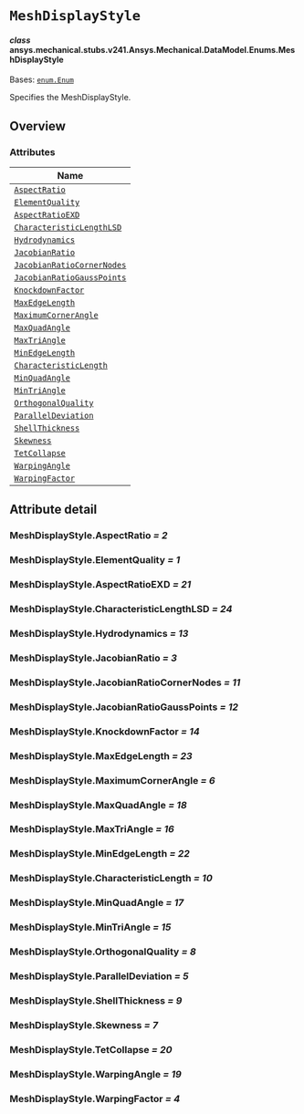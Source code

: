 <!-- vale off -->

<a id="meshdisplaystyle"></a>

# `MeshDisplayStyle`

<a id="ansys.mechanical.stubs.v241.Ansys.Mechanical.DataModel.Enums.MeshDisplayStyle"></a>

#### *class* ansys.mechanical.stubs.v241.Ansys.Mechanical.DataModel.Enums.MeshDisplayStyle

Bases: [`enum.Enum`](https://docs.python.org/3/library/enum.html#enum.Enum)

Specifies the MeshDisplayStyle.

<!-- !! processed by numpydoc !! -->

<a id="overview"></a>

## Overview

### Attributes

| Name |
| -------------------------------------------------------------------------- |
| [`AspectRatio`](#MeshDisplayStyle.AspectRatio) |
| [`ElementQuality`](#MeshDisplayStyle.ElementQuality) |
| [`AspectRatioEXD`](#MeshDisplayStyle.AspectRatioEXD) |
| [`CharacteristicLengthLSD`](#MeshDisplayStyle.CharacteristicLengthLSD) |
| [`Hydrodynamics`](#MeshDisplayStyle.Hydrodynamics) |
| [`JacobianRatio`](#MeshDisplayStyle.JacobianRatio) |
| [`JacobianRatioCornerNodes`](#MeshDisplayStyle.JacobianRatioCornerNodes) |
| [`JacobianRatioGaussPoints`](#MeshDisplayStyle.JacobianRatioGaussPoints) |
| [`KnockdownFactor`](#MeshDisplayStyle.KnockdownFactor) |
| [`MaxEdgeLength`](#MeshDisplayStyle.MaxEdgeLength) |
| [`MaximumCornerAngle`](#MeshDisplayStyle.MaximumCornerAngle) |
| [`MaxQuadAngle`](#MeshDisplayStyle.MaxQuadAngle) |
| [`MaxTriAngle`](#MeshDisplayStyle.MaxTriAngle) |
| [`MinEdgeLength`](#MeshDisplayStyle.MinEdgeLength) |
| [`CharacteristicLength`](#MeshDisplayStyle.CharacteristicLength) |
| [`MinQuadAngle`](#MeshDisplayStyle.MinQuadAngle) |
| [`MinTriAngle`](#MeshDisplayStyle.MinTriAngle) |
| [`OrthogonalQuality`](#MeshDisplayStyle.OrthogonalQuality) |
| [`ParallelDeviation`](#MeshDisplayStyle.ParallelDeviation) |
| [`ShellThickness`](#MeshDisplayStyle.ShellThickness) |
| [`Skewness`](#MeshDisplayStyle.Skewness) |
| [`TetCollapse`](#MeshDisplayStyle.TetCollapse) |
| [`WarpingAngle`](#MeshDisplayStyle.WarpingAngle) |
| [`WarpingFactor`](#MeshDisplayStyle.WarpingFactor) |

<a id="attribute-detail"></a>

## Attribute detail

<a id="MeshDisplayStyle.AspectRatio"></a>

### MeshDisplayStyle.AspectRatio *= 2*

<a id="MeshDisplayStyle.ElementQuality"></a>

### MeshDisplayStyle.ElementQuality *= 1*

<a id="MeshDisplayStyle.AspectRatioEXD"></a>

### MeshDisplayStyle.AspectRatioEXD *= 21*

<a id="MeshDisplayStyle.CharacteristicLengthLSD"></a>

### MeshDisplayStyle.CharacteristicLengthLSD *= 24*

<a id="MeshDisplayStyle.Hydrodynamics"></a>

### MeshDisplayStyle.Hydrodynamics *= 13*

<a id="MeshDisplayStyle.JacobianRatio"></a>

### MeshDisplayStyle.JacobianRatio *= 3*

<a id="MeshDisplayStyle.JacobianRatioCornerNodes"></a>

### MeshDisplayStyle.JacobianRatioCornerNodes *= 11*

<a id="MeshDisplayStyle.JacobianRatioGaussPoints"></a>

### MeshDisplayStyle.JacobianRatioGaussPoints *= 12*

<a id="MeshDisplayStyle.KnockdownFactor"></a>

### MeshDisplayStyle.KnockdownFactor *= 14*

<a id="MeshDisplayStyle.MaxEdgeLength"></a>

### MeshDisplayStyle.MaxEdgeLength *= 23*

<a id="MeshDisplayStyle.MaximumCornerAngle"></a>

### MeshDisplayStyle.MaximumCornerAngle *= 6*

<a id="MeshDisplayStyle.MaxQuadAngle"></a>

### MeshDisplayStyle.MaxQuadAngle *= 18*

<a id="MeshDisplayStyle.MaxTriAngle"></a>

### MeshDisplayStyle.MaxTriAngle *= 16*

<a id="MeshDisplayStyle.MinEdgeLength"></a>

### MeshDisplayStyle.MinEdgeLength *= 22*

<a id="MeshDisplayStyle.CharacteristicLength"></a>

### MeshDisplayStyle.CharacteristicLength *= 10*

<a id="MeshDisplayStyle.MinQuadAngle"></a>

### MeshDisplayStyle.MinQuadAngle *= 17*

<a id="MeshDisplayStyle.MinTriAngle"></a>

### MeshDisplayStyle.MinTriAngle *= 15*

<a id="MeshDisplayStyle.OrthogonalQuality"></a>

### MeshDisplayStyle.OrthogonalQuality *= 8*

<a id="MeshDisplayStyle.ParallelDeviation"></a>

### MeshDisplayStyle.ParallelDeviation *= 5*

<a id="MeshDisplayStyle.ShellThickness"></a>

### MeshDisplayStyle.ShellThickness *= 9*

<a id="MeshDisplayStyle.Skewness"></a>

### MeshDisplayStyle.Skewness *= 7*

<a id="MeshDisplayStyle.TetCollapse"></a>

### MeshDisplayStyle.TetCollapse *= 20*

<a id="MeshDisplayStyle.WarpingAngle"></a>

### MeshDisplayStyle.WarpingAngle *= 19*

<a id="MeshDisplayStyle.WarpingFactor"></a>

### MeshDisplayStyle.WarpingFactor *= 4*

<!-- vale on -->
